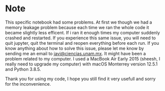 # Note
This specific notebook had some problems. At first we though we had a memory leakage problem because each time we ran the whole code it became slightly less efficent. If i ran it enough times my computer suddenly crashed and restarted.
If you experience this same issue, you will need to quit jupyter, quit the terminal and reopen everything before each run. If you know anything about how to solve this issue, please let me know by sending me an email to javi@ciencias.unam.mx. 
It might have been a problem related to my computer. I used a MacBook Air Early 2015 (sheesh, I really need to upgrade my computer) with macOS Monterrey version 12.5.1 and Python 3.8.5. 

Thank you for using my code, I hope you still find it very usefull and sorry for the inconvenience. 
